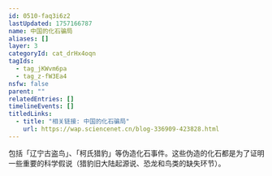 ```yaml
---
id: 0510-faq3i6z2
lastUpdated: 1757166787
name: 中国的化石骗局
aliases: []
layer: 3
categoryId: cat_drHx4oqn
tagIds:
  - tag_jKWvm6pa
  - tag_z-fW3Ea4
nsfw: false
parent: ""
relatedEntries: []
timelineEvents: []
titledLinks:
  - title: "相关链接: 中国的化石骗局"
    url: https://wap.sciencenet.cn/blog-336909-423828.html
---
```


包括「辽宁古盗鸟」、「柯氏猎豹」等伪造化石事件。这些伪造的化石都是为了证明一些重要的科学假说（猎豹旧大陆起源说、恐龙和鸟类的缺失环节）。
